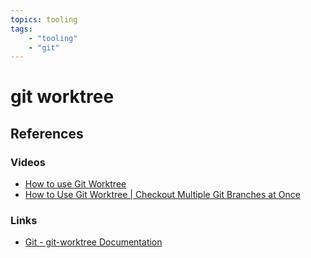 ```yaml
---
topics: tooling
tags:
    - "tooling"
    - "git"
---
```


# git worktree

## References

### Videos

- [How to use Git Worktree](https://youtu.be/8ezj3Rh72Xw)
- [How to Use Git Worktree | Checkout Multiple Git Branches at Once](https://youtu.be/s4BTvj1ZVLM)

### Links

- [Git - git-worktree Documentation](https://git-scm.com/docs/git-worktree)
